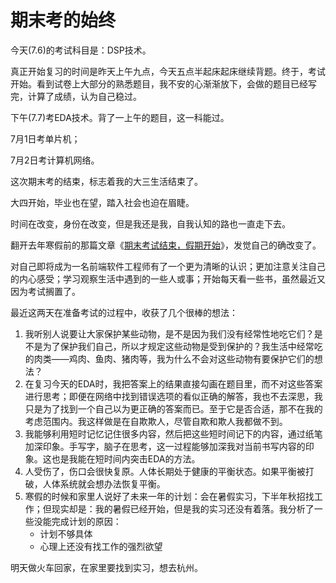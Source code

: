 # 期末考的始终

今天(7.6)的考试科目是：DSP技术。

真正开始复习的时间是昨天上午九点，今天五点半起床起床继续背题。终于，考试开始。看到试卷上大部分的熟悉题目，我不安的心渐渐放下，会做的题目已经写完，计算了成绩，认为自己稳过。

下午(7.7)考EDA技术。背了一上午的题目，这一科能过。

7月1日考单片机；

7月2日考计算机网络。

这次期末考的结束，标志着我的大三生活结束了。

大四开始，毕业也在望，踏入社会也迫在眉睫。

时间在改变，身份在改变，但是我还是我，自我认知的路也一直走下去。

翻开去年寒假前的那篇文章《[期末考试结束，假期开始](https://blog.yidajiabei.xyz/posts/end-of-final-exam-and-start-of-holiday/)》，发觉自己的确改变了。

对自己即将成为一名前端软件工程师有了一个更为清晰的认识；更加注意关注自己的内心感受；学习观察生活中遇到的一些人或事；开始每天看一些书，虽然最近又因为考试搁置了。

最近这两天在准备考试的过程中，收获了几个很棒的想法：

1. 我听别人说要让大家保护某些动物，是不是因为我们没有经常性地吃它们？是不是为了保护我们自己，所以才规定这些动物是受到保护的？我生活中经常吃的肉类——鸡肉、鱼肉、猪肉等，我为什么不会对这些动物有要保护它们的想法？
2. 在复习今天的EDA时，我把答案上的结果直接勾画在题目里，而不对这些答案进行思考；即便在网络中找到错误选项的看似正确的解答，我也不去深思，我只是为了找到一个自己以为更正确的答案而已。至于它是否合适，那不在我的考虑范围内。我这样做是在自欺欺人，尽管自欺和欺人我都做不到。
3. 我能够利用短时记忆记住很多内容，然后把这些短时间记下的内容，通过纸笔加深印象。手写字，脑子在思考，这一过程能够加深我对当前书写内容的印象。这也是我能在短时间内突击EDA的方法。
4. 人受伤了，伤口会很快复原。人体长期处于健康的平衡状态。如果平衡被打破，人体系统就会想办法恢复平衡。
5. 寒假的时候和家里人说好了未来一年的计划：会在暑假实习，下半年秋招找工作；但现实却是：我的暑假已经开始，但是我的实习还没有着落。我分析了一些没能完成计划的原因：
   - 计划不够具体
   - 心理上还没有找工作的强烈欲望

明天做火车回家，在家里要找到实习，想去杭州。
